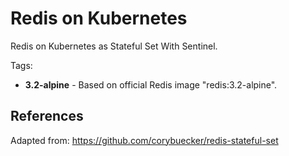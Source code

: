 # Redis on Kubernetes

Redis on Kubernetes as Stateful Set With Sentinel.

Tags:

* **3.2-alpine** - Based on official Redis image "redis:3.2-alpine".   

## References

Adapted from: https://github.com/corybuecker/redis-stateful-set
